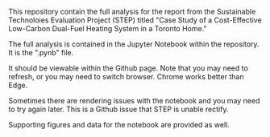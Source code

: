This repository contain the full analysis for the report from the Sustainable Technoloies Evaluation Project (STEP) titled "Case Study of a Cost-Effective Low-Carbon  Dual-Fuel Heating System in a Toronto Home."

The full analysis is contained in the Jupyter Notebook within the repository. It is the ".pynb" file. 

It should be viewable within the Github page. Note that you may need to refresh, or you may need to switch browser. Chrome works better than Edge.

Sometimes there are rendering issues with the notebook and you may need to try again later. This is a Github issue that STEP is unable rectify.

Supporting figures and data for the notebook are provided as well.
